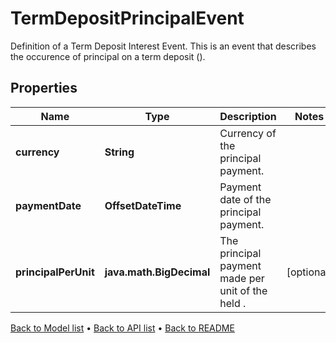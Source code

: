 

# TermDepositPrincipalEvent

Definition of a Term Deposit Interest Event.  This is an event that describes the occurence of principal on a term deposit ().

## Properties

| Name | Type | Description | Notes |
|------------ | ------------- | ------------- | -------------|
|**currency** | **String** | Currency of the principal payment. |  |
|**paymentDate** | **OffsetDateTime** | Payment date of the principal payment. |  |
|**principalPerUnit** | **java.math.BigDecimal** | The principal payment made per unit of the held . |  [optional] |



[Back to Model list](../README.md#documentation-for-models) &#8226; [Back to API list](../README.md#documentation-for-api-endpoints) &#8226; [Back to README](../README.md)


